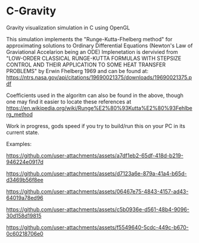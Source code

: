 # C-Gravity
Gravity visualization simulation in C using OpenGL

This simulation implements the "Runge-Kutta-Fhelberg method" for approximating solutions to Ordinary Differential Equations (Newton's Law of Graviational Accelarion being an ODE)
Implenetation is dervivied from "LOW-ORDER CLASSICAL RUNGE-KUTTA FORMULAS WITH STEPSIZE CONTROL AND THEIR APPLICATION TO SOME HEAT TRANSFER PROBLEMS" by Erwin Fhelberg 1969 and can be found at:
https://ntrs.nasa.gov/api/citations/19690021375/downloads/19690021375.pdf

Coefficients used in the algoritm can also be found in the above, though one may find it easier to locate these references at https://en.wikipedia.org/wiki/Runge%E2%80%93Kutta%E2%80%93Fehlberg_method

Work in progress, gods speed if you try to build/run this on your PC in its current state. 

Examples: 


https://github.com/user-attachments/assets/a7df1eb2-65df-418d-b219-946224e0917d





https://github.com/user-attachments/assets/d7123a6e-879a-41a4-b65d-d3469b56f8ee












https://github.com/user-attachments/assets/06467e75-4843-4157-ad43-64019a78ed96


https://github.com/user-attachments/assets/c5b0936e-d561-48b4-9096-30d158d19815


https://github.com/user-attachments/assets/f5549640-5cdc-449c-b670-0c60218706e0


